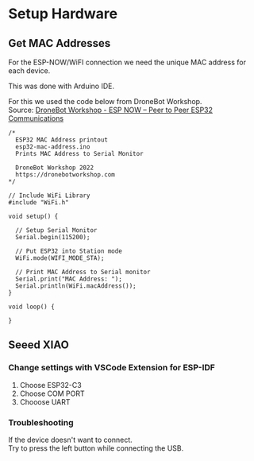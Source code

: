 # Setup Hardware

## Get MAC Addresses
For the ESP-NOW/WiFI connection we need the unique MAC address for each device.  

This was done with Arduino IDE.  

For this we used the code below from DroneBot Workshop.  
Source: [DroneBot Workshop - ESP NOW – Peer to Peer ESP32 Communications](https://dronebotworkshop.com/esp-now/)

```
/*
  ESP32 MAC Address printout
  esp32-mac-address.ino
  Prints MAC Address to Serial Monitor
 
  DroneBot Workshop 2022
  https://dronebotworkshop.com
*/
 
// Include WiFi Library
#include "WiFi.h"
 
void setup() {
 
  // Setup Serial Monitor
  Serial.begin(115200);
 
  // Put ESP32 into Station mode
  WiFi.mode(WIFI_MODE_STA);
 
  // Print MAC Address to Serial monitor
  Serial.print("MAC Address: ");
  Serial.println(WiFi.macAddress());
}
 
void loop() {
 
}
```

## Seeed XIAO
### Change settings with VSCode Extension for ESP-IDF
1. Choose ESP32-C3
2. Choose COM PORT
3. Chooose UART

### Troubleshooting
If the device doesn't want to connect.  
Try to press the left button while connecting the USB.
